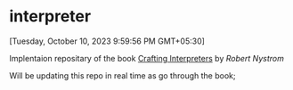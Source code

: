 # interpreter
[Tuesday, October 10, 2023 9:59:56 PM GMT+05:30]

Implentaion repositary of the book [Crafting Interpreters](https://www.craftinginterpreters.com/) by *Robert Nystrom*

Will be updating this repo in real time as go through the book;
